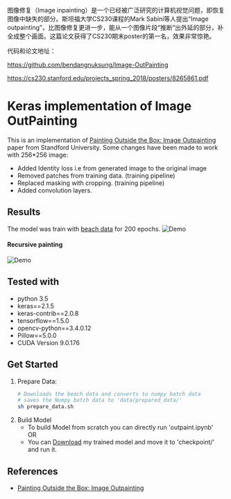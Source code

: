 图像修复（Image inpainting）是一个已经被广泛研究的计算机视觉问题，即恢复图像中缺失的部分。斯坦福大学CS230课程的Mark Sabini等人提出“Image outpainting”，比图像修复更进一步，能从一个图像片段“推断”出外延的部分，补全成整个画面。这篇论文获得了CS230期末poster的第一名，效果非常惊艳。



代码和论文地址：

https://github.com/bendangnuksung/Image-OutPainting

https://cs230.stanford.edu/projects_spring_2018/posters/8265861.pdf

# Keras implementation of Image OutPainting

This is an implementation of [Painting Outside the Box: Image Outpainting](https://cs230.stanford.edu/projects_spring_2018/posters/8265861.pdf) paper from Standford University. 
Some changes have been made to work with 256*256 image:
  - Added Identity loss i.e from generated image to the original image
  - Removed patches from training data. (training pipeline)
  - Replaced masking with cropping. (training pipeline)
  - Added convolution layers.

## Results
The model was train with [beach data](http://cvcl.mit.edu/scenedatabase/coast.zip)  for 200 epochs.
![Demo](https://i.imgur.com/lmhhIqv.png)

#### Recursive painting
![Demo](https://i.imgur.com/RCp4Wzc.png)

## Tested with
  - python 3.5
  - keras==2.1.5
  - keras-contrib==2.0.8
  - tensorflow==1.5.0
  - opencv-python==3.4.0.12
  - Pillow==5.0.0
  - CUDA Version 9.0.176

## Get Started
1. Prepare Data:
      ```sh
      # Downloads the beach data and converts to numpy batch data
      # saves the Numpy batch data to 'data/prepared_data/'
      sh prepare_data.sh
      ```
2. Build Model
    * To build Model from scratch you can directly run 'outpaint.ipynb'
  <br/>OR<br/>
    * You can [Download](https://drive.google.com/file/d/1548iAtsNf3wLSc1i5zYy-HX8_TW95wi_/view?usp=sharing) my trained model and move it to 'checkpoint/' and run it.

## References
* [Painting Outside the Box: Image Outpainting](https://cs230.stanford.edu/projects_spring_2018/posters/8265861.pdf)
